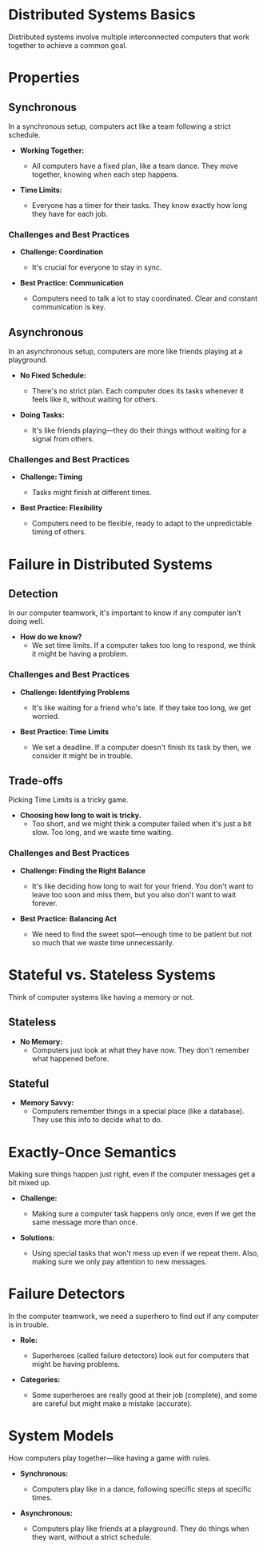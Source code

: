 # Distributed Systems Basics

Distributed systems involve multiple interconnected computers that work together to achieve a common goal.

# Properties

## Synchronous

In a synchronous setup, computers act like a team following a strict schedule.

- **Working Together:**
  - All computers have a fixed plan, like a team dance. They move together, knowing when each step happens.

- **Time Limits:**
  - Everyone has a timer for their tasks. They know exactly how long they have for each job.

### Challenges and Best Practices

- **Challenge: Coordination**
  - It's crucial for everyone to stay in sync.
  
- **Best Practice: Communication**
  - Computers need to talk a lot to stay coordinated. Clear and constant communication is key.

## Asynchronous

In an asynchronous setup, computers are more like friends playing at a playground.

- **No Fixed Schedule:**
  - There's no strict plan. Each computer does its tasks whenever it feels like it, without waiting for others.

- **Doing Tasks:**
  - It's like friends playing—they do their things without waiting for a signal from others.

### Challenges and Best Practices

- **Challenge: Timing**
  - Tasks might finish at different times.
  
- **Best Practice: Flexibility**
  - Computers need to be flexible, ready to adapt to the unpredictable timing of others.


# Failure in Distributed Systems

## Detection

In our computer teamwork, it's important to know if any computer isn't doing well.

- **How do we know?**
  - We set time limits. If a computer takes too long to respond, we think it might be having a problem.

### Challenges and Best Practices

- **Challenge: Identifying Problems**
  - It's like waiting for a friend who's late. If they take too long, we get worried.

- **Best Practice: Time Limits**
  - We set a deadline. If a computer doesn't finish its task by then, we consider it might be in trouble.

## Trade-offs

Picking Time Limits is a tricky game.

- **Choosing how long to wait is tricky.**
  - Too short, and we might think a computer failed when it's just a bit slow. Too long, and we waste time waiting.

### Challenges and Best Practices

- **Challenge: Finding the Right Balance**
  - It's like deciding how long to wait for your friend. You don't want to leave too soon and miss them, but you also don't want to wait forever.

- **Best Practice: Balancing Act**
  - We need to find the sweet spot—enough time to be patient but not so much that we waste time unnecessarily.


# Stateful vs. Stateless Systems

Think of computer systems like having a memory or not.

## Stateless

- **No Memory:**
  - Computers just look at what they have now. They don't remember what happened before.

## Stateful

- **Memory Savvy:**
  - Computers remember things in a special place (like a database). They use this info to decide what to do.

# Exactly-Once Semantics

Making sure things happen just right, even if the computer messages get a bit mixed up.

- **Challenge:**
  - Making sure a computer task happens only once, even if we get the same message more than once.

- **Solutions:**
  - Using special tasks that won't mess up even if we repeat them. Also, making sure we only pay attention to new messages.

# Failure Detectors

In the computer teamwork, we need a superhero to find out if any computer is in trouble.

- **Role:**
  - Superheroes (called failure detectors) look out for computers that might be having problems.

- **Categories:**
  - Some superheroes are really good at their job (complete), and some are careful but might make a mistake (accurate).

# System Models

How computers play together—like having a game with rules.

- **Synchronous:**
  - Computers play like in a dance, following specific steps at specific times.

- **Asynchronous:**
  - Computers play like friends at a playground. They do things when they want, without a strict schedule.
